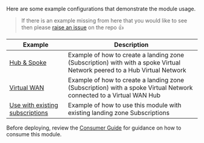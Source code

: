 <!-- markdownlint-disable MD041 -->
Here are some example configurations that demonstrate the module usage.

> If there is an example missing from here that you would like to see then please [raise an issue](https://github.com/Azure/bicep-lz-vending/issues/new/choose) on the repo 👍

| Example                                                                      | Description                                                                                                              |
| ---------------------------------------------------------------------------- | ------------------------------------------------------------------------------------------------------------------------ |
| [Hub & Spoke](Example-1-Hub-and-Spoke)                                       | Example of how to create a landing zone (Subscription) with with a spoke Virtual Network peered to a Hub Virtual Network |
| [Virtual WAN](Example-2-Virtual-WAN)                                         | Example of how to create a landing zone (Subscription) with a spoke Virtual Network connected to a Virtual WAN Hub       |
| [Use with existing subscriptions](Example-3-Use-With-Existing-Subscriptions) | Example of how to use this module with existing landing zone Subscriptions                                               |

Before deploying, review the [Consumer Guide](https://github.com/azure/bicep-lz-vending/wiki/consumerguide) for guidance on how to consume this module.
